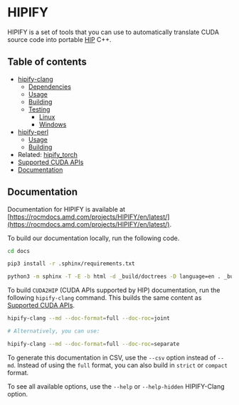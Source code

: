 # HIPIFY

HIPIFY is a set of tools that you can use to automatically translate CUDA source code into portable
[HIP](https://github.com/ROCm-Developer-Tools/HIP) C++.

## Table of contents

<!-- toc -->

* [hipify-clang](./docs/hipify-clang.md#hipify-clang)
  * [Dependencies](./docs/hipify-clang.md#hipify-clang-dependencies)
  * [Usage](./docs/hipify-clang.md#hipify-clang-usage)
  * [Building](./docs/hipify-clang.md#hipify-clang-building)
  * [Testing](./docs/hipify-clang.md#hipify-clang-testing)
    * [Linux](./docs/hipify-clang.md#hipify-clang-linux-testing)
    * [Windows](./docs/hipify-clang.md#hipify-clang-windows-testing)
* [hipify-perl](./docs/hipify-perl.md#hipify-perl)
  * [Usage](./docs/hipify-perl.md#hipify-perl-usage)
  * [Building](./docs/hipify-perl.md#hipify-perl-building)
* Related: [hipify_torch](https://github.com/ROCmSoftwarePlatform/hipify_torch)
* [Supported CUDA APIs](./docs/supported_apis.md#supported-cuda-apis)
* [Documentation](#documentation)

<!-- tocstop -->

## Documentation

Documentation for HIPIFY is available at
[https://rocmdocs.amd.com/projects/HIPIFY/en/latest/](https://rocmdocs.amd.com/projects/HIPIFY/en/latest/).

To build our documentation locally, run the following code.

```bash
cd docs

pip3 install -r .sphinx/requirements.txt

python3 -m sphinx -T -E -b html -d _build/doctrees -D language=en . _build/html
```

To build `CUDA2HIP` (CUDA APIs supported by HIP) documentation, run the following `hipify-clang`
command. This builds the same content as
[Supported CUDA APIs](./docs/supported_apis.md#supported-cuda-apis).

```bash
hipify-clang --md --doc-format=full --doc-roc=joint

# Alternatively, you can use:

hipify-clang --md --doc-format=full --doc-roc=separate
```

To generate this documentation in CSV, use the `--csv` option instead of `--md`. Instead of using
the `full` format, you can also build in `strict` or `compact` format.

To see all available options, use the `--help` or `--help-hidden` HIPIFY-Clang option.
